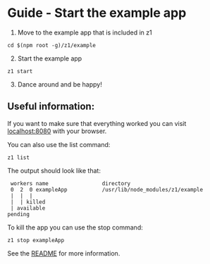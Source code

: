 # Guide - Start the example app

1. Move to the example app that is included in z1

  ```
  cd $(npm root -g)/z1/example
  ```

2. Start the example app

  ```
  z1 start
  ```

3. Dance around and be happy!
  
## Useful information:
  
If you want to make sure that everything worked you can visit [localhost:8080](http://localhost:8080/) with your browser.

You can also use the list command:

```
z1 list
```

The output should look like that:

```
 workers name                 directory
 0  2  0 exampleApp           /usr/lib/node_modules/z1/example
 |  |  |
 |  | killed
 | available
pending

```

To kill the app you can use the stop command:

```
z1 stop exampleApp
```

See the [README](https://github.com/robojones/z1) for more information.
